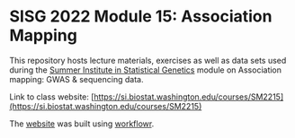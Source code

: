# SISG 2022 Module 15: Association Mapping

This repository hosts lecture materials, exercises as well as data sets used during the [Summer Institute in Statistical Genetics](https://si.biostat.washington.edu/courses/SM2215) module on Association mapping: GWAS & sequencing data.

Link to class website: [https://si.biostat.washington.edu/courses/SM2215](https://si.biostat.washington.edu/courses/SM2215)

The [website](https://joellembatchou.github.io/SISG2022_Association_Mapping/index.html) was built using [workflowr](https://github.com/workflowr/workflowr).
